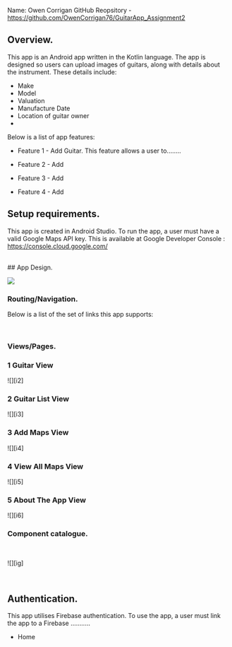 Name: Owen Corrigan
GitHub Reopsitory - https://github.com/OwenCorrigan76/GuitarApp_Assignment2

## Overview.
This app is an Android app written in the Kotlin language. The app is designed so users can upload images of guitars, along with details about the instrument.
These details include:
+ Make
+ Model
+ Valuation
+ Manufacture Date
+ Location of guitar owner
+ 

Below is a list of app features:
+ Feature 1 - Add Guitar.
This feature allows a user to........

+ Feature 2 - Add 

+ Feature 3 - Add

+ Feature 4 - Add


## Setup requirements.
This app is created in Android Studio. To run the app, a user must have a valid Google Maps API key. This is available at Google Developer Console :
https://console.cloud.google.com/

<br/>
## App Design.


![][i1]
### Routing/Navigation.

Below is a list of the set of links this app supports:

<br/>

### Views/Pages.

### 1 Guitar View
![][i2]
<br/>

### 2 Guitar List View
![][i3]
<br/>

### 3 Add Maps View
![][i4]
<br/>

### 4 View All Maps View
![][i5]
<br/>

### 5 About The App View
![][i6]
<br/>

### Component catalogue.


<br/>

![][ig]

<br/>

## Authentication.

This app utilises Firebase authentication. To use the app, a user must link the app to a Firebase ...........
+ Home


<br/>

[i1]: ./public/i1.png
